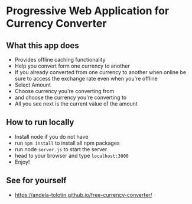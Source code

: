 # Progressive Web Application for Currency Converter

## What this app does

- Provides offline caching functionality
- Help you convert form one currency to another
- If you already converted from one currency to another when online be sure to access the exchange rate even when you're offline
- Select Amount
- Choose currency you're converting from
- and choose the currency you're converting to
- All you see next is the current value of the amount

## How to run locally
- Install node if you do not have
- run `npm install` to install all npm packages
- run node `server.js` to start the server
- head to your browser and type `localhost:3000`
- Enjoy!

## See for yourself
- https://andela-tolotin.github.io/free-currency-converter/
